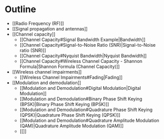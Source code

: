 # Outline

* [[Radio Frequency (RF)]]
* [[Signal propagation and antennas]]
* [[Channel capacity]]
	* [[Channel Capacity#Signal Bandwidth Example|Bandwidth]]
	* [[Channel Capacity#Signal-to-Noise Ratio (SNR)|Signal-to-Noise ratio (SNR)]]
	* [[Channel Capacity#Nyquist Bandwidth|Nyquist Bandwidth]]
	* [[Channel Capacity#Wireless Channel Capacity - Shannon Formula|Shannon Formula (Channel Capacity)]]
* [[Wireless channel impairments]]
	* [[Wireless Channel Impairments#Fading|Fading]]
* [[Modulation and demodulation]]
	* [[Modulation and Demodulation#Digital Modulation|Digital Modulation]]
	* [[Modulation and Demodulation#Binary Phase Shift Keying (BPSK)|Binary Phase Shift Keying (BPSK)]]
	* [[Modulation and Demodulation#Quadrature Phase Shift Keying (QPSK)|Quadrature Phase Shift Keying (QPSK)]]
	* [[Modulation and Demodulation#Quadrature Amplitude Modulation (QAM)|Quadrature Amplitude Modulation (QAM)]]
	* [[]]